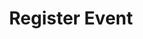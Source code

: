 ---
sidebar_position: 2
title: Register Event
description: Comment utiliser les register events ?
tags: [enregistrement]
---